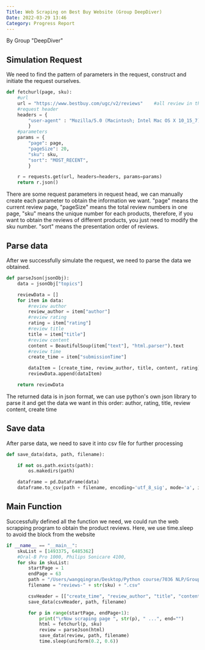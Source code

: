 ```yaml
---
Title: Web Scraping on Best Buy Website (Group DeepDiver)
Date: 2022-03-29 13:46
Category: Progress Report
---
```


By Group "DeepDiver"

## Simulation Request

We need to find the pattern of parameters in the request, construct and initiate the request ourselves.

```python
def fetchurl(page, sku):
    #url
    url = "https://www.bestbuy.com/ugc/v2/reviews"    #all review in this url, different sku
    #request header
    headers = {
        "user-agent" : "Mozilla/5.0 (Macintosh; Intel Mac OS X 10_15_7) AppleWebKit/537.36 (KHTML, like Gecko) Chrome/98.0.4758.109 Safari/537.36"
        }
    #parameters
    params = {
        "page": page,
        "pageSize": 20,
        "sku": sku,
        "sort": "MOST_RECENT",
        }

    r = requests.get(url, headers=headers, params=params)
    return r.json()
```

There are some request parameters in request head, we can manually create each parameter to obtain the information we want. "page" means the current review page, "pageSize" means the total review numbers in one page, "sku" means the unique number for each products, therefore, if you want to obtain the reviews of different products, you just need to modify the sku number. "sort" means the presentation order of reviews.

## Parse data

After we successfully simulate the request, we need to parse the data we obtained. 

```python
def parseJson(jsonObj):
    data = jsonObj["topics"]

    reviewData = [] 
    for item in data:
        #review author
        review_author = item["author"]
        #review rating
        rating = item["rating"]
        #review title
        title = item["title"]
        #review content
        content = BeautifulSoup(item["text"], "html.parser").text
        #review time
        create_time = item["submissionTime"]

        dataItem = [create_time, review_author, title, content, rating]
        reviewData.append(dataItem)

    return reviewData
```

The returned data is in json format, we can use python's own json library to parse it and get the data we want in this order: author, rating, title, review content, create time

## Save data

After parse data, we need to save it into csv file for further processing

```python
def save_data(data, path, filename):

    if not os.path.exists(path):
        os.makedirs(path)

    dataframe = pd.DataFrame(data)
    dataframe.to_csv(path + filename, encoding='utf_8_sig', mode='a', index=False, sep=',', header=False )
```

## Main Function

Successfully defined all the function we need, we could run the web scrapping program to obtain the product reviews. Here, we use time.sleep to avoid the block from the website

```python
if __name__ == "__main__":
    skuList = [1493375, 6485362]
    #Oral-B Pro 1000, Philips Sonicare 4100, 
    for sku in skuList:
        startPage = 1
        endPage = 63
        path = "/Users/wangqingran/Desktop/Python course/7036 NLP/Group project/scraping_review_data/"
        filename = "reviews-" + str(sku) + ".csv"

        csvHeader = [["create_time", "review_author", "title", "content", "rating"]]
        save_data(csvHeader, path, filename)

        for p in range(startPage, endPage+1):
            print("\rNow scraping page ", str(p), " ...", end="")
            html = fetchurl(p, sku)
            review = parseJson(html)
            save_data(review, path, filename)
            time.sleep(uniform(0.2, 0.6))
```
